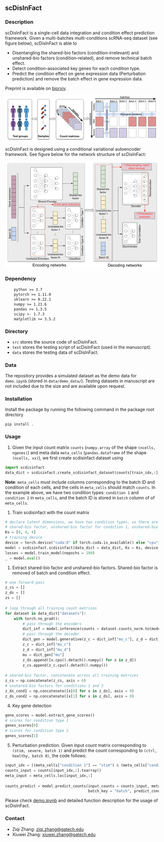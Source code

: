 ## scDisInFact

### Description
scDisInFact is a single-cell data integration and condition effect prediction framework. Given a multi-batches multi-conditions scRNA-seq dataset (see figure below), scDisInFact is able to 
* Disentangling the shared-bio factors (condition-irrelevant) and unshared-bio factors (condition-related), and remove technical batch effect.
* Detect condition-associated key genes for each condition type.
* Predict the condition effect on gene expression data (Perturbation prediction) and remove the batch effect in gene expression data.

Preprint is available on [biorxiv](https://www.biorxiv.org/content/10.1101/2023.05.01.538975v1?rss=1).

<img src = "figures/figure1.png" width = 700ptx>

scDisInFact is designed using a conditional variational autoencoder framework. See figure below for the network structure of scDisInFact:

<img src = "figures/figure2.png" width = 700ptx>

### Dependency
```
    python >= 3.7
    pytorch >= 1.11.0
    sklearn >= 0.22.1
    numpy >= 1.21.6
    pandas >= 1.3.5
    scipy >- 1.7.3
    matplotlib >= 3.5.2
```

### Directory
* `src` stores the source code of scDisInFact.
* `test` stores the testing script of scDisInFact (used in the manuscript). 
* `data` stores the testing data of scDisInFact.     

### Data
The repository provides a simulated dataset as the demo data for `demo.ipynb` (stored in `data/demo_data/`). Testing datasets in manuscript are not included due to the size and are available upon request.

### Installation
Install the package by running the following command in the package root directory
```
pip install .
```

### Usage
1. Given the input count matrix `counts` (`numpy.array` of the shape `(ncells, ngenes)`) and meta data `meta_cells` (`pandas.dataframe` of the shape `(ncells, xx)`), we first create scdisinfact dataset using
```python
import scdisinfact
data_dict = scdisinfact.create_scdisinfact_dataset(counts[train_idx,:], meta_cells.loc[train_idx,:], condition_key = ["condition 1", "condition 2"], batch_key = "batch")
```
**Note**: `meta_cells` must include columns corresponding to the batch ID and condition of each cells, and the cells in `meta_cells` should match `counts`. In the example above, we have two condition types: `condition 1` and `condition 2` in `meta_cells`, and the batch ID is stored in `batch` column of of `meta_cells`.

1. Train scdisinfact with the count matrix
```python
# declare latent dimensions, we have two condition types, so there are three element corresponding to 
# shared-bio factor, unshared-bio factor for condition 1, unshared-bio factor for condition 2
Ks = [8, 4, 4]
# training device
device = torch.device("cuda:0" if torch.cuda.is_available() else "cpu")
model = scdisinfact.scdisinfact(data_dict = data_dict, Ks = Ks, device = device)
losses = model.train_model(nepochs = 100)
_ = model.eval()
```

1. Extract shared-bio factor and unshared-bio factors. Shared-bio factor is removed of batch and condition effect.
```python
# one forward pass
z_cs = []
z_ds = []
zs = []

# loop through all training count matrices
for dataset in data_dict["datasets"]:
    with torch.no_grad():
        # pass through the encoders
        dict_inf = model.inference(counts = dataset.counts_norm.to(model.device), batch_ids = dataset.batch_id[:,None].to(model.device), print_stat = True)
        # pass through the decoder
        dict_gen = model.generative(z_c = dict_inf["mu_c"], z_d = dict_inf["mu_d"], batch_ids = dataset.batch_id[:,None].to(model.device))
        z_c = dict_inf["mu_c"]
        z_d = dict_inf["mu_d"]
        mu = dict_gen["mu"]    
        z_ds.append([x.cpu().detach().numpy() for x in z_d])
        z_cs.append(z_c.cpu().detach().numpy())

# shared-bio factor, concatenate across all training matrices
z_cs = np.concatenate(z_cs, axis = 0)
# unshared-bio factors for conditions 1 and 2
z_ds_cond1 = np.concatenate([x[0] for x in z_ds], axis = 0)
z_ds_cond2 = np.concatenate([x[1] for x in z_ds], axis = 0)
```

4. Key gene detection
```python
gene_scores = model.extract_gene_scores()
# scores for condition type 1
genes_scores[0]
# scores for condition type 2
genes_scores[1]
```

5. Perturbation prediction. Given input count matrix corresponding to `(stim, severe, batch 1)` and predict the count corresponding to `(ctrl, healthy, batch 0)`, the code follows:
```python
input_idx = ((meta_cells["condition 1"] == "stim") & (meta_cells["condition 2"] == "severe") & (meta_cells["batch"] == 1)).values
counts_input = counts[input_idx,:].toarray()
meta_input = meta_cells.loc[input_idx,:]

counts_predict = model.predict_counts(input_counts = counts_input, meta_cells = meta_input, condition_keys = ["condition 1", "condition 2"], 
                                      batch_key = "batch", predict_conds = ["ctrl", "healthy"], predict_batch = 0)

```
Please check [demo.ipynb](https://github.com/ZhangLabGT/scDisInFact/blob/main/demo.ipynb) and detailed function description for the usage of scDisInFact.

### Contact
* Ziqi Zhang: ziqi.zhang@gatech.edu
* Xiuwei Zhang: xiuwei.zhang@gatech.edu
